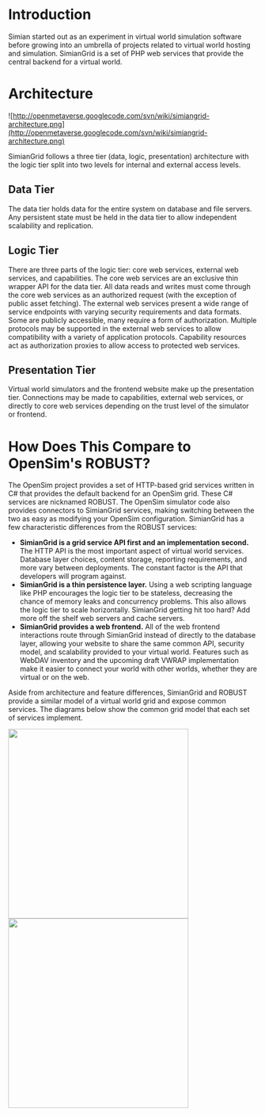 # Introduction #

Simian started out as an experiment in virtual world simulation software before growing into an umbrella of projects related to virtual world hosting and simulation. SimianGrid is a set of PHP web services that provide the central backend for a virtual world.

# Architecture #

![http://openmetaverse.googlecode.com/svn/wiki/simiangrid-architecture.png](http://openmetaverse.googlecode.com/svn/wiki/simiangrid-architecture.png)

SimianGrid follows a three tier (data, logic, presentation) architecture with the logic tier split into two levels for internal and external access levels.

## Data Tier ##

The data tier holds data for the entire system on database and file servers. Any persistent state must be held in the data tier to allow independent scalability and replication.

## Logic Tier ##

There are three parts of the logic tier: core web services, external web services, and capabilities. The core web services are an exclusive thin wrapper API for the data tier. All data reads and writes must come through the core web services as an authorized request (with the exception of public asset fetching). The external web services present a wide range of service endpoints with varying security requirements and data formats. Some are publicly accessible, many require a form of authorization. Multiple protocols may be supported in the external web services to allow compatibility with a variety of application protocols. Capability resources act as authorization proxies to allow access to protected web services.

## Presentation Tier ##

Virtual world simulators and the frontend website make up the presentation tier. Connections may be made to capabilities, external web services, or directly to core web services depending on the trust level of the simulator or frontend.

# How Does This Compare to OpenSim's ROBUST? #

The OpenSim project provides a set of HTTP-based grid services written in C# that provides the default backend for an OpenSim grid. These C# services are nicknamed ROBUST. The OpenSim simulator code also provides connectors to SimianGrid services, making switching between the two as easy as modifying your OpenSim configuration. SimianGrid has a few characteristic differences from the ROBUST services:

  * **SimianGrid is a grid service API first and an implementation second.** The HTTP API is the most important aspect of virtual world services. Database layer choices, content storage, reporting requirements, and more vary between deployments. The constant factor is the API that developers will program against.
  * **SimianGrid is a thin persistence layer.** Using a web scripting language like PHP encourages the logic tier to be stateless, decreasing the chance of memory leaks and concurrency problems. This also allows the logic tier to scale horizontally. SimianGrid getting hit too hard? Add more off the shelf web servers and cache servers.
  * **SimianGrid provides a web frontend.** All of the web frontend interactions route through SimianGrid instead of directly to the database layer, allowing your website to share the same common API, security model, and scalability provided to your virtual world. Features such as WebDAV inventory and the upcoming draft VWRAP implementation make it easier to connect your world with other worlds, whether they are virtual or on the web.

Aside from architecture and feature differences, SimianGrid and ROBUST provide a similar model of a virtual world grid and expose common services. The diagrams below show the common grid model that each set of services implement.

<a href='http://openmetaverse.googlecode.com/svn/wiki/simiangrid-services-01.png'><img src='http://openmetaverse.googlecode.com/svn/wiki/simiangrid-services-01.png' align='left' width='364' height='383' /></a><a href='http://openmetaverse.googlecode.com/svn/wiki/robust-services-01.png'><img src='http://openmetaverse.googlecode.com/svn/wiki/robust-services-01.png' align='left' width='364' height='383' /></a>